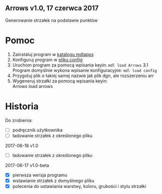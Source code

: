 Arrows v1.0, 17 czerwca 2017
---
Generowanie strzałek na podstawie punktów

# Pomoc

1. Zainstaluj program w [katalogu mdlapps]($MSDIR/mdlapps)
2. Konfiguruj program w [pliku config](Arrows.config)
3. Uruchom program za pomocą wpisania keyin: `mdl load Arrows`
3.1 Program domyślnie wykona wpisanie konfiguracyjne: `mdl load config`
4. Przygotuj plik o takiej samej nazwie jak plik dgn, ale rozszerzeniu arr
5. Wygeneruj strzałki za pomocą wpisania keyin:  
    Arrows load arrows

# Historia

Do zrobienia:

- [ ] podręcznik użytkownika
- [ ] ładowanie strzałek z określonego pliku

2017-06-18 v1.0

* [ ] ładowanie strzałek z określonego pliku

2017-06-17 v1.0-beta

* [x] pierwsza wersja programu
* [x] wstawianie strzałek z domyślnego pliku
* [x] polecenia do ustawiania warstwy, koloru, grubości i stylu strzałki 
